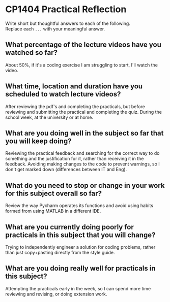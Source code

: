 # CP1404 Practical Reflection

Write short but thoughtful answers to each of the following.  
Replace each `...` with your meaningful answer.

## What percentage of the lecture videos have you watched so far?

About 50%, if it's a coding exercise I am struggling to start, I'll watch the video.

## What time, location and duration have you scheduled to watch lecture videos?

After reviewing the pdf's and completing the practicals, but before reviewing and submitting the practical and completing the quiz.
During the school week, at the university or at home.

## What are you doing well in the subject so far that you will keep doing?

Reviewing the practical feedback and searching for the correct way to do something and the justification for it, rather than receiving it in the feedback.
Avoiding making changes to the code to prevent warnings, so I don't get marked down (differences between IT and Eng).

## What do you need to stop or change in your work for this subject overall so far?

Review the way Pycharm operates its functions and avoid using habits formed from using MATLAB in a different IDE.

## What are you currently doing poorly for practicals in this subject that you will change?

Trying to independently engineer a solution for coding problems, rather than just copy+pasting directly from the style guide.

## What are you doing really well for practicals in this subject?

Attempting the practicals early in the week, so I can spend more time reviewing and revising, or doing extension work.